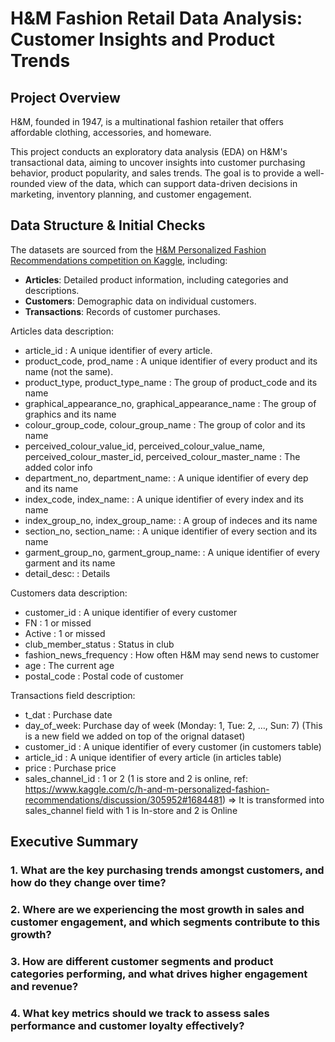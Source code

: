 # H&M Fashion Retail Data Analysis: Customer Insights and Product Trends

## Project Overview
H&M, founded in 1947, is a multinational fashion retailer that offers affordable clothing, accessories, and homeware. 

This project conducts an exploratory data analysis (EDA) on H&M's transactional data, aiming to uncover insights into customer purchasing behavior, product popularity, and sales trends. The goal is to provide a well-rounded view of the data, which can support data-driven decisions in marketing, inventory planning, and customer engagement.

## Data Structure & Initial Checks
The datasets are sourced from the [H&M Personalized Fashion Recommendations competition on Kaggle](https://www.kaggle.com/competitions/h-and-m-personalized-fashion-recommendations/data), including:
- **Articles**: Detailed product information, including categories and descriptions.
- **Customers**: Demographic data on individual customers.
- **Transactions**: Records of customer purchases.

Articles data description:

* article_id : A unique identifier of every article.
* product_code, prod_name : A unique identifier of every product and its name (not the same).
* product_type, product_type_name : The group of product_code and its name
* graphical_appearance_no, graphical_appearance_name : The group of graphics and its name
* colour_group_code, colour_group_name : The group of color and its name
* perceived_colour_value_id, perceived_colour_value_name, perceived_colour_master_id, perceived_colour_master_name : The added color info
* department_no, department_name: : A unique identifier of every dep and its name
* index_code, index_name: : A unique identifier of every index and its name
* index_group_no, index_group_name: : A group of indeces and its name
* section_no, section_name: : A unique identifier of every section and its name
* garment_group_no, garment_group_name: : A unique identifier of every garment and its name
* detail_desc: : Details

Customers data description:

* customer_id : A unique identifier of every customer
* FN : 1 or missed
* Active : 1 or missed
* club_member_status : Status in club
* fashion_news_frequency : How often H&M may send news to customer
* age : The current age
* postal_code : Postal code of customer

Transactions field description:

* t_dat : Purchase date
* day_of_week: Purchase day of week (Monday: 1, Tue: 2, …, Sun: 7) (This is a new field we added on top of the orignal dataset)
* customer_id : A unique identifier of every customer (in customers table)
* article_id : A unique identifier of every article (in articles table)
* price : Purchase price
* sales_channel_id : 1 or 2 (1 is store and 2 is online, ref: https://www.kaggle.com/c/h-and-m-personalized-fashion-recommendations/discussion/305952#1684481) => It is transformed into sales_channel field with 1 is In-store and 2 is Online

## Executive Summary
### 1. What are the key purchasing trends amongst customers, and how do they change over time?
### 2. Where are we experiencing the most growth in sales and customer engagement, and which segments contribute to this growth?
### 3. How are different customer segments and product categories performing, and what drives higher engagement and revenue?
### 4. What key metrics should we track to assess sales performance and customer loyalty effectively?
